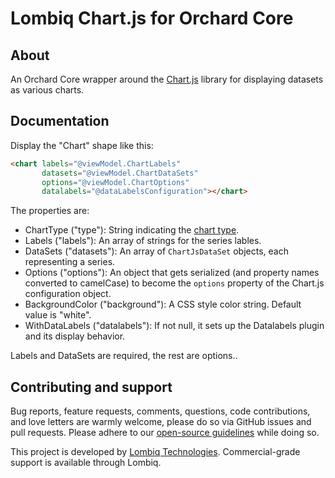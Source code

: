 # Lombiq Chart.js for Orchard Core



## About

An Orchard Core wrapper around the [Chart.js](https://www.chartjs.org/) library for displaying datasets as various charts. 


## Documentation

Display the "Chart" shape like this:

```html
<chart labels="@viewModel.ChartLabels"
       datasets="@viewModel.ChartDataSets"
       options="@viewModel.ChartOptions"
       datalabels="@dataLabelsConfiguration"></chart>
```

The properties are:
- ChartType ("type"): String indicating the [chart type](https://www.chartjs.org/docs/latest/charts/).
- Labels ("labels"): An array of strings for the series lables.
- DataSets ("datasets"): An array of `ChartJsDataSet` objects, each representing a series.
- Options ("options"): An object that gets serialized (and property names converted to camelCase) to become the `options` property of the Chart.js configuration object.
- BackgroundColor ("background"): A CSS style color string. Default value is "white".
- WithDataLabels ("datalabels"): If not null, it sets up the Datalabels plugin and its display behavior.

Labels and DataSets are required, the rest are options..


## Contributing and support

Bug reports, feature requests, comments, questions, code contributions, and love letters are warmly welcome, please do so via GitHub issues and pull requests. Please adhere to our [open-source guidelines](https://lombiq.com/open-source-guidelines) while doing so.

This project is developed by [Lombiq Technologies](https://lombiq.com/). Commercial-grade support is available through Lombiq.
